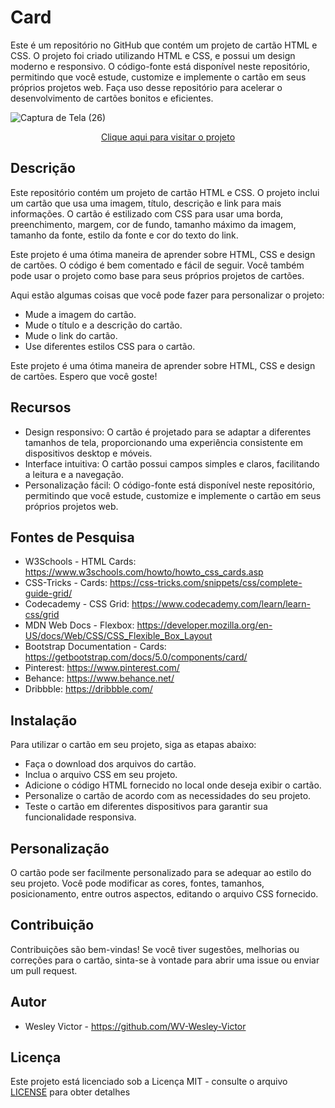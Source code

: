 # Card
Este é um repositório no GitHub que contém um projeto de cartão HTML e CSS. O projeto foi criado utilizando HTML e CSS, e possui um design moderno e responsivo. O código-fonte está disponível neste repositório, permitindo que você estude, customize e implemente o cartão em seus próprios projetos web. Faça uso desse repositório para acelerar o desenvolvimento de cartões bonitos e eficientes.

![Captura de Tela (26)](https://github.com/WV-Wesley-Victor/Card/assets/137107062/67bb87aa-1fd9-438f-b739-6a452c819107)
<p align="center">
  <a href="https://wv-wesley-victor.github.io/Card/" target="_blank">Clique aqui para visitar o projeto</a>
</p>

## Descrição
Este repositório contém um projeto de cartão HTML e CSS. O projeto inclui um cartão que usa uma imagem, título, descrição e link para mais informações. O cartão é estilizado com CSS para usar uma borda, preenchimento, margem, cor de fundo, tamanho máximo da imagem, tamanho da fonte, estilo da fonte e cor do texto do link.

Este projeto é uma ótima maneira de aprender sobre HTML, CSS e design de cartões. O código é bem comentado e fácil de seguir. Você também pode usar o projeto como base para seus próprios projetos de cartões.

Aqui estão algumas coisas que você pode fazer para personalizar o projeto:
* Mude a imagem do cartão.
* Mude o título e a descrição do cartão.
* Mude o link do cartão.
* Use diferentes estilos CSS para o cartão.

Este projeto é uma ótima maneira de aprender sobre HTML, CSS e design de cartões. Espero que você goste!

## Recursos
* Design responsivo: O cartão é projetado para se adaptar a diferentes tamanhos de tela, proporcionando uma experiência consistente em dispositivos desktop e móveis.
* Interface intuitiva: O cartão possui campos simples e claros, facilitando a leitura e a navegação.
* Personalização fácil: O código-fonte está disponível neste repositório, permitindo que você estude, customize e implemente o cartão em seus próprios projetos web.

## Fontes de Pesquisa
* W3Schools - HTML Cards: https://www.w3schools.com/howto/howto_css_cards.asp
* CSS-Tricks - Cards: https://css-tricks.com/snippets/css/complete-guide-grid/
* Codecademy - CSS Grid: https://www.codecademy.com/learn/learn-css/grid
* MDN Web Docs - Flexbox: https://developer.mozilla.org/en-US/docs/Web/CSS/CSS_Flexible_Box_Layout
* Bootstrap Documentation - Cards: https://getbootstrap.com/docs/5.0/components/card/
* Pinterest: https://www.pinterest.com/
* Behance: https://www.behance.net/
* Dribbble: https://dribbble.com/

## Instalação
Para utilizar o cartão em seu projeto, siga as etapas abaixo:
* Faça o download dos arquivos do cartão.
* Inclua o arquivo CSS em seu projeto.
* Adicione o código HTML fornecido no local onde deseja exibir o cartão.
* Personalize o cartão de acordo com as necessidades do seu projeto.
* Teste o cartão em diferentes dispositivos para garantir sua funcionalidade responsiva.

## Personalização
O cartão pode ser facilmente personalizado para se adequar ao estilo do seu projeto. Você pode modificar as cores, fontes, tamanhos, posicionamento, entre outros aspectos, editando o arquivo CSS fornecido.

## Contribuição
Contribuições são bem-vindas! Se você tiver sugestões, melhorias ou correções para o cartão, sinta-se à vontade para abrir uma issue ou enviar um pull request.

## Autor
* Wesley Victor - https://github.com/WV-Wesley-Victor

## Licença
Este projeto está licenciado sob a Licença MIT - consulte o arquivo [LICENSE](LICENSE)  para obter detalhes

